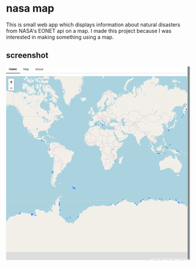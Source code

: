 # nasa map

This is small web app which displays information about natural disasters from NASA's EONET api on a map. I made this project because I was interested in making something using a map.

## screenshot

![screenshot of map](./screenshot.png)
